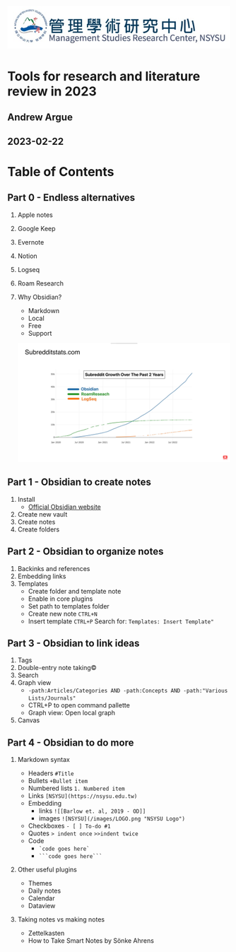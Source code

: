# ![Management Studies Research Center](/images/nsysu-msrc.jpg "Management Studies Research Center")


# Tools for research and literature review in 2023
## Andrew Argue
## 2023-02-22

# Table of Contents

## Part 0 - Endless alternatives
1. Apple notes
2. Google Keep
3. Evernote
4. Notion
5. Logseq
6. Roam Research
5. Why Obsidian?
    - Markdown
    - Local
    - Free
    - Support  

    ![Obsidian Community](/images/obsidian-interest.png "Growth of Reddit community")

## Part 1 - Obsidian to create notes
1. Install
    - [Official Obsidian website](https://obsidian.md)
2. Create new vault
3. Create notes
4. Create folders 

## Part 2 - Obsidian to organize notes
1. Backinks and references
2. Embedding links 
3. Templates
    - Create folder and template note
    - Enable in core plugins
    - Set path to templates folder
    - Create new note `CTRL+N`
    - Insert template `CTRL+P` Search for: `Templates: Insert Template"`

## Part 3 - Obsidian to link ideas
1. Tags
2. Double-entry note taking&copy;
3. Search
4. Graph view
    - `-path:Articles/Categories AND -path:Concepts AND -path:"Various Lists/Journals"` 
    - CTRL+P to open command pallette
    - Graph view: Open local graph
5. Canvas

## Part 4 - Obsidian to do more
1. Markdown syntax
    - Headers `#Title` 
    - Bullets `+Bullet item`
    - Numbered lists `1. Numbered item` 
    - Links `[NSYSU](https://nsysu.edu.tw)`
    - Embedding 
        - links `![[Barlow et. al, 2019 - OD]]`
        - images `![NSYSU](/images/LOGO.png "NSYSU Logo")`
    - Checkboxes `- [ ] To-do #1`  
    - Quotes `> indent once` `>>indent twice`
    - Code 
        - `` `code goes here` ``  
        - `` ```code goes here``` `` 

2. Other useful plugins
    - Themes
    - Daily notes
    - Calendar
    - Dataview

3.  Taking notes vs making notes
    - Zettelkasten
    - How to Take Smart Notes by Sönke Ahrens






